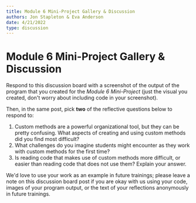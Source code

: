 ```yaml
---
title: Module 6 Mini-Project Gallery & Discussion
authors: Jon Stapleton & Eva Anderson
date: 4/21/2022
type: discussion
---
```


<!-- ::youtube[A video explaining the module 6 mini-project discussion prompt]{#oXmKJ_tYg34} -->

# Module 6 Mini-Project Gallery & Discussion

Respond to this discussion board with a screenshot of the output of the program that you created for the *Module 6 Mini-Project* (just the visual you created, don't worry about including code in your screenshot).

Then, in the same post, pick **two** of the reflective questions below to respond to:

1. Custom methods are a powerful organizational tool, but they can be pretty confusing. What aspects of creating and using custom methods did you find most difficult?
2. What challenges do you imagine students might encounter as they work with custom methods for the first time?
3. Is reading code that makes use of custom methods more difficult, or easier than reading code that does not use them? Explain your answer.

We'd love to use your work as an example in future trainings; please leave a note on this discussion board post if you are okay with us using your code, images of your program output, or the text of your reflections anonymously in future trainings.